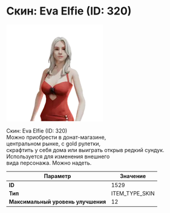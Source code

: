 # Скин: Eva Elfie (ID: 320)

![Item Image](../img/1529.webp?raw=true)

Скин: Eva Elfie (ID: 320)<br>Можно приобрести в донат-магазине,<br>центральном рынке, с gold рулетки,<br>скрафтить у себя дома или выиграть открыв редкий сундук.<br>Используется для изменения внешнего<br>вида персонажа. Можно надеть.


| Параметр | Значение |
|----------|----------|
| **ID** | 1529 |
| **Тип** | ITEM_TYPE_SKIN |
| **Максимальный уровень улучшения** | 12 |

